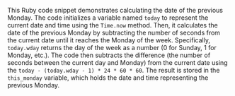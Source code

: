 This Ruby code snippet demonstrates calculating the date of the previous Monday. The code initializes a variable named `today` to represent the current date and time using the `Time.now` method.  Then, it calculates the date of the previous Monday by subtracting the number of seconds from the current date until it reaches the Monday of the week. Specifically, `today.wday` returns the day of the week as a number (0 for Sunday, 1 for Monday, etc.).  The code then subtracts the difference (the number of seconds between the current day and Monday) from the current date using the `today - (today.wday - 1) * 24 * 60 * 60`. The result is stored in the `this_monday` variable, which holds the date and time representing the previous Monday.